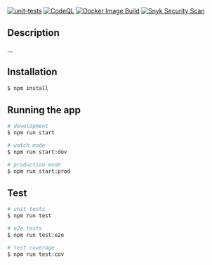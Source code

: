 [![unit-tests](https://github.com/SkinSightYnov/backend/actions/workflows/test.yml/badge.svg)](https://github.com/SkinSightYnov/backend/actions/workflows/test.yml)
[![CodeQL](https://github.com/SkinSightYnov/backend/actions/workflows/codeql.yml/badge.svg)](https://github.com/SkinSightYnov/backend/actions/workflows/codeql.yml)
[![Docker Image Build](https://github.com/SkinSightYnov/backend/actions/workflows/image.yml/badge.svg)](https://github.com/SkinSightYnov/backend/actions/workflows/image.yml)
[![Snyk Security Scan](https://github.com/SkinSightYnov/backend/actions/workflows/snyk.yml/badge.svg)](https://github.com/SkinSightYnov/backend/actions/workflows/snyk.yml)



## Description

...

## Installation

```bash
$ npm install
```

## Running the app

```bash
# development
$ npm run start

# watch mode
$ npm run start:dev

# production mode
$ npm run start:prod
```

## Test

```bash
# unit tests
$ npm run test

# e2e tests
$ npm run test:e2e

# test coverage
$ npm run test:cov
```
